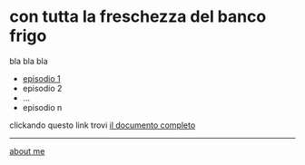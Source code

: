 # con tutta la freschezza del banco frigo  

bla bla bla

- [episodio 1](https://cacioman.github.io/lafreschezzadelbancofrigo001.html)  
- episodio 2
- ...
- episodio n

clickando questo link trovi [il documento completo](https://docs.google.com/document/d/14rglPC9q64zJUiYVgoQE4SUF1wMnMvcYsZO1aJLP9ao/edit?usp=sharing)  

---    
[about me](https://about.me/cacioman)   

